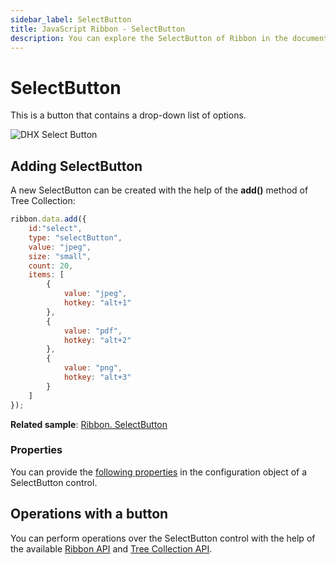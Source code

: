 ```yaml
---
sidebar_label: SelectButton
title: JavaScript Ribbon - SelectButton 
description: You can explore the SelectButton of Ribbon in the documentation of the DHTMLX JavaScript UI library. Browse developer guides and API reference, try out code examples and live demos, and download a free 30-day evaluation version of DHTMLX Suite.
---
```


# SelectButton

This is a button that contains a drop-down list of options.

![DHX Select Button](../assets/ribbon/select_button.png)

## Adding SelectButton

A new SelectButton can be created with the help of the **add()** method of Tree Collection:

~~~js
ribbon.data.add({
	id:"select",
	type: "selectButton",
    value: "jpeg",
    size: "small",
    count: 20,
    items: [
    	{
        	value: "jpeg",
            hotkey: "alt+1"
        },
        {
            value: "pdf",
            hotkey: "alt+2"
        },
        {
            value: "png",
            hotkey: "alt+3"
        }
	]
});
~~~

**Related sample**: [Ribbon. SelectButton](https://snippet.dhtmlx.com/5acqc24m)

### Properties

You can provide the [following properties](ribbon/api/api_selectbutton_properties.md) in the configuration object of a SelectButton control.

## Operations with a button

You can perform operations over the SelectButton control with the help of the available [Ribbon API](ribbon/api/api_overview.md) and [Tree Collection API](tree_collection.md).
